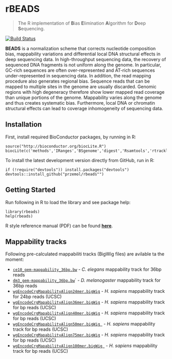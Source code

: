 rBEADS
======

> The R implementation of <strong>B</strong>ias <strong>E</strong>limination <strong>A</strong>lgorithm for <strong>D</strong>eep <strong>S</strong>equencing.

[![Build Status](https://travis-ci.org/Przemol/rbeads.svg?branch=master)](https://travis-ci.org/Przemol/rbeads)

**BEADS** is a normalization scheme that corrects nucleotide composition bias, mappability variations and differential local DNA structural effects in deep sequencing data. In high-throughput sequencing data, the recovery of sequenced DNA fragments is not uniform along the genome. In particular, GC-rich sequences are often over-represented and AT-rich sequences under-represented in sequencing data. In addition, the read mapping procedure also generates regional bias. Sequence reads that can be mapped to multiple sites in the genome are usually discarded. Genomic regions with high degeneracy therefore show lower mapped read coverage than unique portions of the genome. Mappability varies along the genome and thus creates systematic bias. Furthermore, local DNA or chromatin structural effects can lead to coverage inhomogeneity of sequencing data.

## Installation

First, install required BioConductor packages, by running in R:
```{r}
source("http://bioconductor.org/biocLite.R")
biocLite(c('methods','IRanges','BSgenome','digest','Rsamtools','rtracklayer','GenomicRanges','Biostrings'))
```

To install the latest development version directly from GitHub, run in R:
```{r}
if (!require("devtools")) install.packages("devtools")
devtools::install_github("przemol/rbeads"")
```

## Getting Started

Run following in R to load the library and see package help:
```{r}
library(rbeads)
help(rbeads)
```
R style reference manual (PDF) can be found [**here**](https://github.com/Przemol/rbeads/releases/download/v0.3.1-alpha/rbeads.pdf).

## Mappability tracks

Following pre-calculated mappabiliti tracks (BigWig files) are avilable ta the moment:
* [```ce10_gem-mappability_36bp.bw```](https://github.com/Przemol/rbeads/releases/download/v0.3.1-alpha/ce10_gem-mappability_36bp.bw) - *C. elegans* mappability track for 36bp reads
* [```dm3_gem-mappability_36bp.bw```](https://github.com/Przemol/rbeads/releases/download/v0.3.1-alpha/dm3_gem-mappability_36bp.bw)` - *D. melanogaster* mappability track for 36bp reads
* [```wgEncodeCrgMapabilityAlign24mer.bigWig```](http://hgdownload.cse.ucsc.edu/goldenPath/hg19/encodeDCC/wgEncodeMapability/wgEncodeCrgMapabilityAlign24mer.bigWig) - *H. sapiens* mappability track for 24bp reads (UCSC)
* [```wgEncodeCrgMapabilityAlign36mer.bigWig```](http://hgdownload.cse.ucsc.edu/goldenPath/hg19/encodeDCC/wgEncodeMapability/wgEncodeCrgMapabilityAlign36mer.bigWig) - *H. sapiens* mappability track for bp reads (UCSC)
* [```wgEncodeCrgMapabilityAlign40mer.bigWig```](http://hgdownload.cse.ucsc.edu/goldenPath/hg19/encodeDCC/wgEncodeMapability/wgEncodeCrgMapabilityAlign40mer.bigWig) - *H. sapiens* mappability track for bp reads (UCSC)
* [```wgEncodeCrgMapabilityAlign50mer.bigWig ```](http://hgdownload.cse.ucsc.edu/goldenPath/hg19/encodeDCC/wgEncodeMapability/wgEncodeCrgMapabilityAlign50mer.bigWig) - *H. sapiens* mappability track for bp reads (UCSC)
* [```wgEncodeCrgMapabilityAlign75mer.bigWig```](http://hgdownload.cse.ucsc.edu/goldenPath/hg19/encodeDCC/wgEncodeMapability/wgEncodeCrgMapabilityAlign75mer.bigWig) - *H. sapiens* mappability track for bp reads (UCSC)
* [```wgEncodeCrgMapabilityAlign100mer.bigWig ```](http://hgdownload.cse.ucsc.edu/goldenPath/hg19/encodeDCC/wgEncodeMapability/wgEncodeCrgMapabilityAlign100mer.bigWig) - *H. sapiens* mappability track for bp reads (UCSC)
